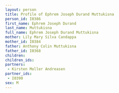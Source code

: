 ```yaml
---
layout: person
title: Profile of Ephrem Joseph Durand Muttukisna
person_id: I0386
first_name: Ephrem Joseph Durand
last_name: Muttukisna
full_name: Ephrem Joseph Durand Muttukisna
mother: Lily Mary Silva Candappa
mother_id: I0384
father: Anthony Colin Muttukisna
father_id: I0368
children:
children_ids:
partners:
 - Kirsten Moller Andreasen
partner_ids:
 - I0390
sex: M
---
```


